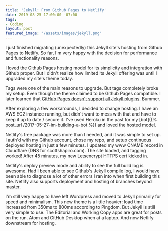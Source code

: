 ```yaml
---
title: 'Jekyll: From Github Pages to Netlify'
date: 2019-08-25 17:00:00 -07:00
tags:
- Coding
layout: post
featured_image: "/assets/images/jekyll.png"
---
```


I just finished migrating (unexpectedly) this Jekyll site's hosting from Github Pages to Netlify. So far, I'm very happy with the decision for performance and functionality reasons.

I loved the Github Pages hosting model for its simplicity and integration with Github proper. But I didn't realize how limited its Jekyll offering was until I upgraded my site's theme today.

Tags were one of the main reasons to upgrade. But tags completely broke my setup. Even though the theme claimed to be Github Pages compatible. I later learned that [GitHub Pages doesn't support all Jekyll plugins](https://help.github.com/en/articles/configuring-jekyll-plugins). Bummer.

After exploring a few workarounds, I decided to change hosting. I have an AWS EC2 instance running, but didn't want to mess with that and have to keep it up to date / secure it. I've used Heroku in the past for my [bot]({% post_url /2017-05-27-im-building-a-bot %}) and loved the hosted model.

Netlify's free package was more than I needed, and it was simple to set up. I auth'd with my Github account, chose my repo, and setup continuous deployed hosting in just a few minutes. I updated my www CNAME record in Cloudflare (DNS for scottshapiro.com). The site loaded, and tagging worked! After 45 minutes, my new Letsencrypt HTTPS cert kicked in.

Netlify's deploy preview mode and ability to see the full build log is awesome. Had I been able to see Github's Jekyll compile log, I would have been able to diagnose a lot of other errors I ran into when first building this site. Netlify also supports deployment and hosting of branches beyond master.

I'm still very happy to have left Wordpress and moved to Jekyll primarily for speed and minimalism. This new theme is a little heavier: load time increased from 350ms to 800ms according to Pingdom. But Jekyll is still very simple to use. The Editorial and Working Copy apps are great for posts on the run. Atom and GitHub Desktop when at a laptop. And now Netlify downstream for hosting.
